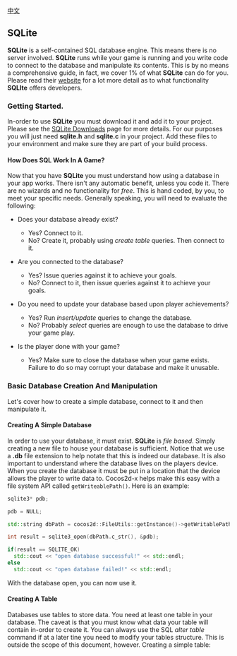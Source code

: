 <div class="langs">
  <a href="#" class="btn" onclick="toggleLanguage()">中文</a>
</div>

## SQLite
__SQLite__ is a self-contained SQL database engine. This means there is no server
involved. __SQLite__ runs while your game is running and you write code to connect
to the database and manipulate its contents. This is by no means a comprehensive
guide, in fact, we cover 1% of what __SQLite__ can do for you. Please read their
[website](http://sqlite.org) for a lot more detail as to what functionality __SQLIte__
offers developers.

### Getting Started.
In-order to use __SQLite__ you must download it and add it to your project. Please
see the [SQLite Downloads](http://sqlite.org/download.html) page for more details.
For our purposes you will just need __sqlite.h__ and __sqlite.c__ in your project.
Add these files to your environment and make sure they are part of your build process.

#### How Does SQL Work In A Game?
Now that you have __SQLite__ you must understand how using a database in your app
works. There isn't any automatic benefit, unless you code it. There are no wizards
and no functionality for *free*. This is hand coded, by you, to meet your specific
needs. Generally speaking, you will need to evaluate the following:

* Does your database already exist?
  * Yes? Connect to it.
  * No? Create it, probably using *create table* queries. Then connect to it.

* Are you connected to the database?
  * Yes? Issue queries against it to achieve your goals.
  * No? Connect to it, then issue queries against it to achieve your goals.

* Do you need to update your database based upon player achievements?
  * Yes? Run *insert/update* queries to change the database.
  * No? Probably *select* queries are enough to use the database to drive your game
  play.

* Is the player done with your game?
  * Yes? Make sure to close the database when your game exists. Failure to do so
  may corrupt your database and make it unusable.

### Basic Database Creation And Manipulation
Let's cover how to create a simple database, connect to it and then manipulate it.

#### Creating A Simple Database
In order to use your database, it must exist. __SQLite__ is *file based*. Simply
creating a new file to house your database is sufficient. Notice that we use a
__.db__ file extension to help notate that this is indeed our database. It is also
important to understand where the database lives on the players device. When you
create the database it must be put in a location that the device allows the player
to write data to. Cocos2d-x helps make this easy with a file system API called
`getWriteablePath()`. Here is an example:

```cpp
sqlite3* pdb;

pdb = NULL;

std::string dbPath = cocos2d::FileUtils::getInstance()->getWritablePath() + "mydatabase.db";

int result = sqlite3_open(dbPath.c_str(), &pdb);

if(result == SQLITE_OK)
  std::cout << "open database successful!" << std::endl;
else   
  std::cout << "open database failed!" << std::endl;
```

With the database open, you can now use it.

#### Creating A Table
Databases use tables to store data. You need at least one table in your database.
The caveat is that you must know what data your table will contain in-order to create
it. You can always use the SQL *alter table* command if at a later tine you need to
modify your tables structure. This is outside the scope of this document, however.
Creating a simple table:

```cpp


```

